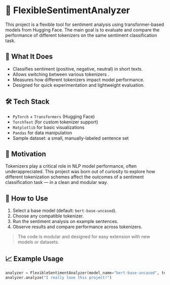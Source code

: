 # 🧠 FlexibleSentimentAnalyzer

This project is a flexible tool for sentiment analysis using transformer-based models from Hugging Face. The main goal is to evaluate and compare the performance of different tokenizers on the same sentiment classification task.

## 🚀 What It Does

- Classifies sentiment (positive, negative, neutral) in short texts.
- Allows switching between various tokenizers .
- Measures how different tokenizers impact model performance.
- Designed for quick experimentation and lightweight evaluation.

## 🛠️ Tech Stack

- `PyTorch` + `Transformers` (Hugging Face)
- `TorchText` (for custom tokenizer support)
- `Matplotlib` for basic visualizations
- `Pandas` for data manipulation
- Sample dataset: a small, manually-labeled sentence set

## 🎯 Motivation

Tokenizers play a critical role in NLP model performance, often underappreciated. This project was born out of curiosity to explore how different tokenization schemes affect the outcomes of a sentiment classification task — in a clean and modular way.

## 🧪 How to Use

1. Select a base model (default: `bert-base-uncased`).
2. Choose any compatible tokenizer.
3. Run the sentiment analysis on example sentences.
4. Observe results and compare performance across tokenizers.

> The code is modular and designed for easy extension with new models or datasets.

## 📈 Example Usage

```python
analyzer = FlexibleSentimentAnalyzer(model_name="bert-base-uncased", tokenizer_name="roberta-base")
analyzer.analyze("I really love this project!")

